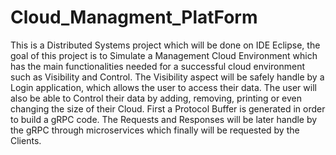 # Cloud_Managment_PlatForm
 This is a Distributed Systems project which will be done on IDE Eclipse, the goal of this project is to Simulate a Management Cloud Environment which has the main functionalities needed for a successful cloud environment such as Visibility and Control. The Visibility aspect will be safely handle by a Login application, which allows the user to access their data. The user will also be able to Control their data by adding, removing, printing or even changing the size of their Cloud. First a Protocol Buffer is generated in order to build a gRPC code. The Requests and Responses will be later handle by the gRPC through microservices which finally will be requested by the Clients.
